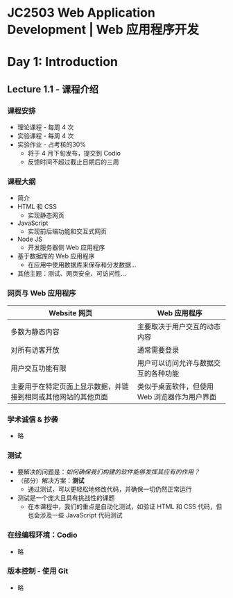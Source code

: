 # JC2503 Web Application Development | Web 应用程序开发  
# Day 1: Introduction  

## Lecture 1.1 - 课程介绍  
### 课程安排  
- 理论课程 - 每周 4 次  
- 实验课程 - 每周 4 次  
- 实验作业 - 占考核的30%
    - 将于 4 月下旬发布，提交到 Codio  
    - 反馈时间不超过截止日期后的三周  

### 课程大纲  
- 简介  
- HTML 和 CSS  
    - 实现静态网页  
- JavaScript  
    - 实现前后端功能和交互式网页  
- Node JS  
    - 开发服务器侧 Web 应用程序  
- 基于数据库的 Web 应用程序  
    - 在应用中使用数据库来保存和分发数据…  
- 其他主题：测试、网页安全、可访问性…  

### 网页与 Web 应用程序  
| Website 网页 | Web 应用程序 |
| --- | --- |
| 多数为静态内容 | 主要取决于用户交互的动态内容 |
| 对所有访客开放 | 通常需要登录 |
| 用户交互功能有限 | 用户可以访问允许与数据交互的各种功能 |
| 主要用于在特定页面上显示数据，并链接到相同或其他网站的其他页面 | 类似于桌面软件，但使用 Web 浏览器作为用户界面 |

### 学术诚信 & 抄袭  
- 略  

### 测试  
- 要解决的问题是：_如何确保我们构建的软件能够发挥其应有的作用？_  
- （部分）解决方案：**测试**  
    - 通过测试，可以更轻松地修改代码，并确保一切仍然正常运行  
- 测试是一个庞大且具有挑战性的课题  
    - 在本课程中，我们的重点是自动化测试，如验证 HTML 和 CSS 代码，但也会涉及一些 JavaScript 代码测试  

### 在线编程环境：Codio  
- 略  

### 版本控制 - 使用 Git  
- 略  